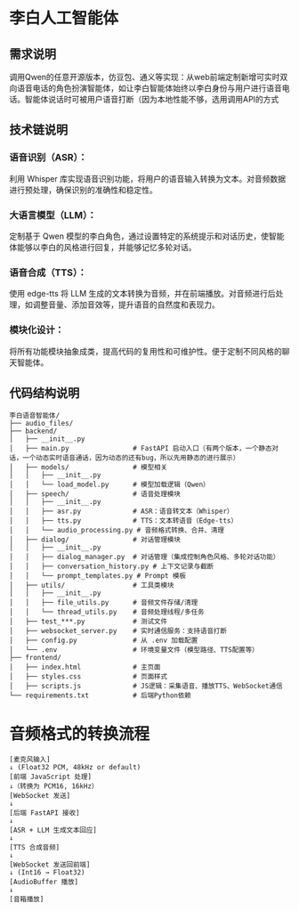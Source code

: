 # 李白人工智能体
## 需求说明
调用Qwen的任意开源版本，仿豆包、通义等实现：从web前端定制新增可实时双向语音电话的角色扮演智能体，如让李白智能体始终以李白身份与用户进行语音电话。智能体说话时可被用户语音打断（因为本地性能不够，选用调用API的方式

## 技术链说明
### 语音识别（ASR）：
利用 Whisper 库实现语音识别功能，将用户的语音输入转换为文本。对音频数据进行预处理，确保识别的准确性和稳定性。
### 大语言模型（LLM）：
定制基于 Qwen 模型的李白角色，通过设置特定的系统提示和对话历史，使智能体能够以李白的风格进行回复，并能够记忆多轮对话。
### 语音合成（TTS）：
使用 edge-tts 将 LLM 生成的文本转换为音频，并在前端播放。对音频进行后处理，如调整音量、添加音效等，提升语音的自然度和表现力。
### 模块化设计：
将所有功能模块抽象成类，提高代码的复用性和可维护性。便于定制不同风格的聊天智能体。


## 代码结构说明
```
李白语音智能体/
├── audio_files/
├── backend/
│   ├── __init__.py
│   ├── main.py                # FastAPI 启动入口（有两个版本，一个静态对话，一个动态实时语音通话，因为动态的还有bug，所以先用静态的进行展示）
│   ├── models/                # 模型相关
│   │   ├── __init__.py
│   │   └── load_model.py      # 模型加载逻辑（Qwen）
│   ├── speech/                # 语音处理模块
│   │   ├── __init__.py
│   │   ├── asr.py             # ASR：语音转文本（Whisper）
│   │   ├── tts.py             # TTS：文本转语音（Edge-tts）
│   │   └── audio_processing.py # 音频格式转换、合并、清理
│   ├── dialog/                # 对话管理模块
│   │   ├── __init__.py
│   │   ├── dialog_manager.py  # 对话管理（集成控制角色风格、多轮对话功能）
│   │   ├── conversation_history.py # 上下文记录与截断
│   │   └── prompt_templates.py # Prompt 模板
│   ├── utils/                 # 工具类模块
│   │   ├── __init__.py
│   │   ├── file_utils.py      # 音频文件存储/清理
│   │   └── thread_utils.py    # 音频处理线程/多任务
│   ├── test_***.py            # 测试文件
│   ├── websocket_server.py    # 实时通信服务：支持语音打断
│   ├── config.py              # 从 .env 加载配置
│   └── .env                   # 环境变量文件（模型路径、TTS配置等）
├── frontend/
│   ├── index.html             # 主页面
│   ├── styles.css             # 页面样式
│   ├── scripts.js             # JS逻辑：采集语音、播放TTS、WebSocket通信
└── requirements.txt           # 后端Python依赖
```

# 音频格式的转换流程

```
[麦克风输入]
↓ (Float32 PCM, 48kHz or default)
[前端 JavaScript 处理]
↓（转换为 PCM16, 16kHz）
[WebSocket 发送]
↓
[后端 FastAPI 接收]
↓
[ASR + LLM 生成文本回应]
↓
[TTS 合成音频]
↓
[WebSocket 发送回前端]
↓ (Int16 → Float32)
[AudioBuffer 播放]
↓
[音箱播放]

